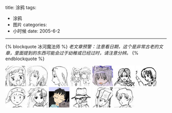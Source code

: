 title: 涂鸦
tags:
- 涂鸦
- 图片
categories:
- 小时候
date: 2005-6-2
---

{% blockquote 冰河魔法师 %}
*老文章预警：注意看日期，这个是非常古老的文章，里面提到的东西可能会过于幼稚或已经过时，请注意分辨。*
{% endblockquote %}

[![](/images/childhood/doodle/Nlittlegirl.jpg)](/images/childhood/doodle/littlegirl.jpg)
[![](/images/childhood/doodle/Nlooker.jpg)](/images/childhood/doodle/looker.jpg)
[![](/images/childhood/doodle/NMagicGirl.jpg)](/images/childhood/doodle/MagicGirl.jpg)
[![](/images/childhood/doodle/Npair-sleep1.jpg)](/images/childhood/doodle/pair-sleep1.jpg)
[![](/images/childhood/doodle/Nrimururufight.jpg)](/images/childhood/doodle/rimururufight.jpg)
[![](/images/childhood/doodle/Nsecret-girl.jpg)](/images/childhood/doodle/secret-girl.jpg)
[![](/images/childhood/doodle/Nsecret-girl2.jpg)](/images/childhood/doodle/secret-girl2.jpg)
[![](/images/childhood/doodle/Nsittinggirl.jpg)](/images/childhood/doodle/sittinggirl.jpg)
[![](/images/childhood/doodle/Nsword-girl1.jpg)](/images/childhood/doodle/sword-girl1.jpg)
[![](/images/childhood/doodle/Nviolingirl.jpg)](/images/childhood/doodle/violingirl.jpg)
[![](/images/childhood/doodle/Nwizard-boy1.jpg)](/images/childhood/doodle/wizard-boy1.jpg)
[![](/images/childhood/doodle/Nwizard-girl1.jpg)](/images/childhood/doodle/wizard-girl1.jpg)
[![](/images/childhood/doodle/Nwizard-girl2.jpg)](/images/childhood/doodle/wizard-girl2.jpg)
